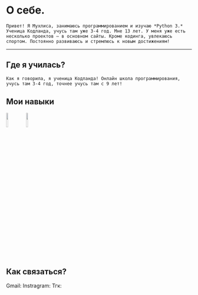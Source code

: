 # О себе.

    Привет! Я Мухлиса, занимаюсь программированием и изучаю *Python 3.* Ученица Кодланда, учусь там уже 3-4 год. Мне 13 лет. У меня уже есть несколько проектов — в основном сайты. Кроме кодинга, увлекаюсь спортом. Постоянно развиваюсь и стремлюсь к новым достижениям!
 ---
 ## Где я училась?
    Как я говорила, я ученица Кодланда! Онлайн школа программирования, учусь там 3-4 год, точнее учусь там с 9 лет!

 ## Мои навыки 

<img src="https://storage.tally.so/551f6f1e-00a2-4a15-9c33-b40ca5c84113/Git-Logo-2Color.png" width="10%">
<img src="https://storage.tally.so/3f9bac6c-8fd5-40ae-a50b-096d362d2fe8/136443.png" width="10%">

## Как связаться?
  Gmail: 
  Instragram:
  Тгк:

